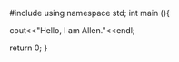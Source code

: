 #include <iostream>
using namespace std;
int main (){

cout<<"Hello, I am Allen."<<endl;

return 0;
}
